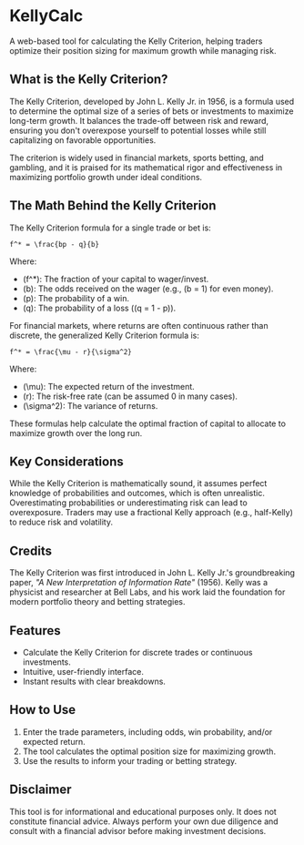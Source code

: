 # KellyCalc

A web-based tool for calculating the Kelly Criterion, helping traders optimize their position sizing for maximum growth while managing risk.

## What is the Kelly Criterion?

The Kelly Criterion, developed by John L. Kelly Jr. in 1956, is a formula used to determine the optimal size of a series of bets or investments to maximize long-term growth. It balances the trade-off between risk and reward, ensuring you don't overexpose yourself to potential losses while still capitalizing on favorable opportunities.

The criterion is widely used in financial markets, sports betting, and gambling, and it is praised for its mathematical rigor and effectiveness in maximizing portfolio growth under ideal conditions.

## The Math Behind the Kelly Criterion

The Kelly Criterion formula for a single trade or bet is:

`
f^* = \frac{bp - q}{b}
`

Where:  
- \(f^*\): The fraction of your capital to wager/invest.  
- \(b\): The odds received on the wager (e.g., \(b = 1\) for even money).  
- \(p\): The probability of a win.  
- \(q\): The probability of a loss (\(q = 1 - p\)).

For financial markets, where returns are often continuous rather than discrete, the generalized Kelly Criterion formula is:

`
f^* = \frac{\mu - r}{\sigma^2}
`

Where:  
- \(\mu\): The expected return of the investment.  
- \(r\): The risk-free rate (can be assumed 0 in many cases).  
- \(\sigma^2\): The variance of returns.

These formulas help calculate the optimal fraction of capital to allocate to maximize growth over the long run.

## Key Considerations

While the Kelly Criterion is mathematically sound, it assumes perfect knowledge of probabilities and outcomes, which is often unrealistic. Overestimating probabilities or underestimating risk can lead to overexposure. Traders may use a fractional Kelly approach (e.g., half-Kelly) to reduce risk and volatility.

## Credits

The Kelly Criterion was first introduced in John L. Kelly Jr.'s groundbreaking paper, *"A New Interpretation of Information Rate"* (1956). Kelly was a physicist and researcher at Bell Labs, and his work laid the foundation for modern portfolio theory and betting strategies.

## Features

- Calculate the Kelly Criterion for discrete trades or continuous investments.
- Intuitive, user-friendly interface.
- Instant results with clear breakdowns.

## How to Use

1. Enter the trade parameters, including odds, win probability, and/or expected return.  
2. The tool calculates the optimal position size for maximizing growth.  
3. Use the results to inform your trading or betting strategy.

## Disclaimer

This tool is for informational and educational purposes only. It does not constitute financial advice. Always perform your own due diligence and consult with a financial advisor before making investment decisions.
